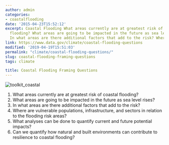 ```yaml
---
author: admin
categories:
- coastalflooding
date: '2015-04-23T15:52:12'
excerpt: Coastal Flooding What areas currently are at greatest risk of coastal
  flooding? What areas are going to be impacted in the future as sea level rises?
  In what areas are there additional factors that add to the risk? Where are…
link: https://www.data.gov/climate/coastal-flooding-questions
modified: '2019-04-19T15:51:03'
permalink: "climate/coastal-flooding-questions/"
slug: coastal-flooding-framing-questions
tags: climate

title: Coastal Flooding Framing Questions
---
```


![toolkit_coastal](https://s3-us-gov-west-1.amazonaws.com/cg-0817d6e3-93c4-4de8-8b32-da6919464e61/toolkit_coastal-1024x1024.png)

1. What areas currently are at greatest risk of coastal flooding?
2. What areas are going to be impacted in the future as sea level rises?
3. In what areas are there additional factors that add to the risk?
4. Where are vulnerable populations, infrastructure, and sectors in relation to the flooding risk areas?
5. What analyses can be done to quantify current and future potential impacts?
6. Can we quantify how natural and built environments can contribute to resilience to coastal flooding?
